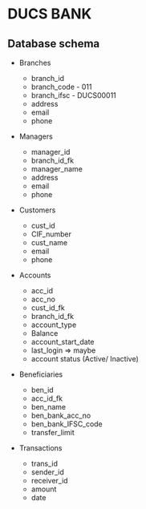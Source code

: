 # DUCS BANK

## Database schema

- Branches
	- branch_id
	- branch_code - 011
	- branch_ifsc - DUCS00011
	- address
	- email
	- phone

- Managers
	- manager_id
	- branch_id_fk
	- manager_name
	- address
	- email 
	- phone

- Customers
	- cust_id
	- CIF_number
	- cust_name
	- email
	- phone

- Accounts
	- acc_id
	- acc_no
	- cust_id_fk
	- branch_id_fk
	- account_type
	- Balance
	- account_start_date
	- last_login => maybe
	- account status (Active/ Inactive)

- Beneficiaries
 	- ben_id
 	- acc_id_fk
 	- ben_name
 	- ben_bank_acc_no
 	- ben_bank_IFSC_code
 	- transfer_limit

- Transactions
	- trans_id
	- sender_id
	- receiver_id
	- amount
	- date

